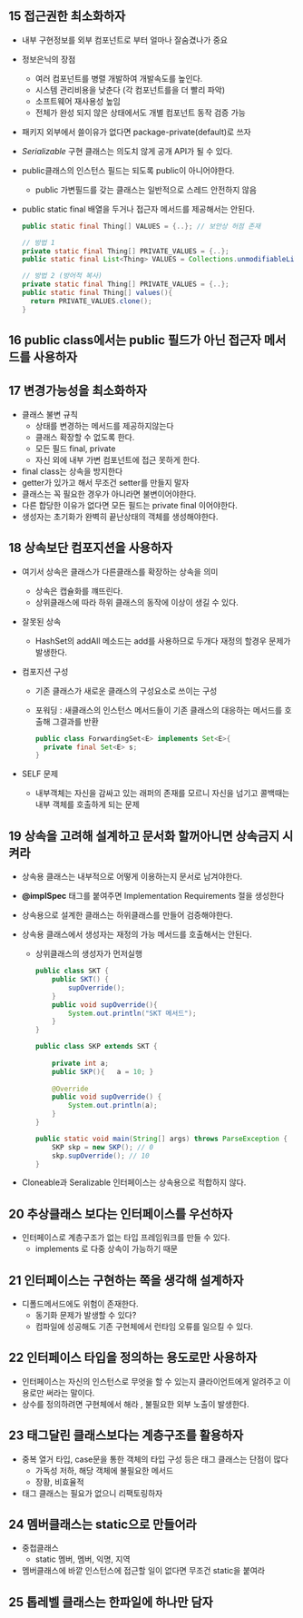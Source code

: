 

## 15 접근권한 최소화하자

- 내부 구현정보를 외부 컴포넌트로 부터 얼마나 잘숨겼나가 중요

- 정보은닉의 장점

  - 여러 컴포넌트를 병렬 개발하여 개발속도를 높인다.
  - 시스템 관리비용을 낮춘다 (각 컴포넌트를을 더 빨리 파악)
  - 소프트웨어 재사용성 높임
  - 전체가 완성 되지 않은 상태에서도 개별 컴포넌트 동작 검증 가능

- 패키지 외부에서 쓸이유가 없다면 package-private(default)로 쓰자

- *Serializable*  구현 클래스는 의도치 않게 공개 API가 될 수 있다. 

- public클래스의 인스턴스 필드는 되도록 public이 아니어야한다.

  - public 가변필드를 갖는 클래스는 일반적으로 스레드 안전하지 않음

- public static final 배열을 두거나 접근자 메서드를 제공해서는 안된다.

  ``` java
  public static final Thing[] VALUES = {..}; // 보안상 허점 존재
  
  // 방법 1
  private static final Thing[] PRIVATE_VALUES = {..};
  public static final List<Thing> VALUES = Collections.unmodifiableList(Arrays.asList(PRIVATE_VALUES));
  
  // 방법 2 (방어적 복사)
  private static final Thing[] PRIVATE_VALUES = {..};
  public static final Thing[] values(){
    return PRIVATE_VALUES.clone();
  }
  ```

## 16 public class에서는 public 필드가 아닌 접근자 메서드를 사용하자

## 17 변경가능성을 최소화하자

- 클래스 불변 규칙
  - 상태를 변경하는 메서드를 제공하지않는다
  - 클래스 확장할 수 없도록 한다.
  - 모든 필드 final, private
  - 자신 외에 내부 가변 컴포넌트에 접근 못하게 한다.
- final class는 상속을 방지한다
- getter가 있가고 해서 무조건 setter를 만들지 말자
- 클래스는 꼭 필요한 경우가 아니라면 불변이어야한다.
- 다른 합당한 이유가 없다면 모든 필드는 private final 이어야한다.
- 생성자는 초기화가 완벽히 끝난상태의 객체를 생성해야한다.

## 18 상속보단 컴포지션을 사용하자

- 여기서 상속은 클래스가 다른클래스를 확장하는 상속을 의미

  - 상속은 캡슐화를 꺠뜨린다.
  - 상위클래스에 따라 하위 클래스의 동작에 이상이 생길 수 있다.

- 잘못된 상속

  - HashSet의 addAll 메소드는 add를 사용하므로 두개다 재정의 할경우 문제가 발생한다.

- 컴포지션 구성

  - 기존 클래스가 새로운 클래스의 구성요소로 쓰이는 구성
  
  - 포워딩 : 새클래스의 인스턴스 메서드들이 기존 클래스의 대응하는 메서드를 호출해 그결과를 반환
  
    ```java
    public class ForwardingSet<E> implements Set<E>{
      private final Set<E> s; 
    }
    ```
  
- SELF 문제

  - 내부객체는 자신을 감싸고 있는 래퍼의 존재를 모르니 자신을 넘기고 콜백때는 내부 객체를 호출하게 되는 문제

  

## 19 상속을 고려해 설계하고 문서화 할꺼아니면 상속금지 시켜라

- 상속용 클래스는 내부적으로 어떻게 이용하는지 문서로 남겨야한다.

- **@implSpec** 태그를 붙여주면 Implementation Requirements 절을 생성한다 

- 상속용으로 설계한 클래스는 하위클래스를 만들어 검증해야한다.

- 상속용 클래스에서 생성자는 재정의 가능 메서드를 호출해서는 안된다.

  - 상위클래스의 생성자가 먼저실행
  
    ```java
    public class SKT {
        public SKT() {
            supOverride();
        }
        public void supOverride(){
            System.out.println("SKT 메서드");
        }
    }
    
    public class SKP extends SKT {
      
        private int a;
        public SKP(){   a = 10; }
      
        @Override
        public void supOverride() {
            System.out.println(a);
        }
    }
    
    public static void main(String[] args) throws ParseException {
        SKP skp = new SKP(); // 0
        skp.supOverride(); // 10
    }
    ```

- Cloneable과 Seralizable 인터페이스는 상속용으로 적합하지 않다.



## 20 추상클래스 보다는 인터페이스를 우선하자

- 인터페이스로 계층구조가 없는 타입 프레임워크를 만들 수 있다.
  - implements 로 다중 상속이 가능하기 때문

## 21 인터페이스는 구현하는 쪽을 생각해 설계하자

- 디폴드메서드에도 위험이 존재한다.
  - 동기화 문제가 발생할 수 있다?
  - 컴파일에 성공해도 기존 구현체에서 런타임 오류를 일으킬 수 있다.

## 22 인터페이스 타입을 정의하는 용도로만 사용하자

- 인터페이스는 자신의 인스턴스로 무엇을 할 수 있는지 클라이언트에게 알려주고 이용로만 써라는 말이다.
- 상수를 정의하려면 구현체에서 해라 , 불필요한 외부 노출이 발생한다.

## 23 태그달린 클래스보다는 계층구조를 활용하자

- 중복 열거 타입, case문을 통한 객체의 타입 구성 등은 태그 클래스는 단점이 많다
  - 가독성 저하, 해당 객체에 불필요한 메서드
  - 장황, 비효율적
- 태그 클래스는 필요가 없으니 리팩토링하자

## 24 멤버클래스는 static으로 만들어라

- 중첩클래스
  - static 멤버, 멤버, 익명, 지역
- 멤버클래스에 바깥 인스턴스에 접근할 일이 없다면 무조건 static을 붙여라

## 25 톱레벨 클래스는 한파일에 하나만 담자

 





